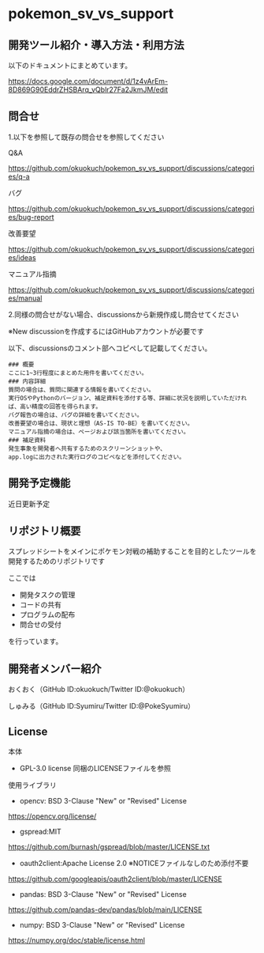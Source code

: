# pokemon_sv_vs_support
## 開発ツール紹介・導入方法・利用方法
以下のドキュメントにまとめています。

https://docs.google.com/document/d/1z4vArEm-8D869G90EddrZHSBArq_vQblr27Fa2JkmJM/edit

## 問合せ
1.以下を参照して既存の問合せを参照してください

Q&A

https://github.com/okuokuch/pokemon_sv_vs_support/discussions/categories/q-a

バグ

https://github.com/okuokuch/pokemon_sv_vs_support/discussions/categories/bug-report

改善要望

https://github.com/okuokuch/pokemon_sv_vs_support/discussions/categories/ideas

マニュアル指摘

https://github.com/okuokuch/pokemon_sv_vs_support/discussions/categories/manual

2.同様の問合せがない場合、discussionsから新規作成し問合せてください

※New discussionを作成するにはGitHubアカウントが必要です

以下、discussionsのコメント部へコピペして記載してください。
```
### 概要
ここに1~3行程度にまとめた用件を書いてください。
### 内容詳細
質問の場合は、質問に関連する情報を書いてください。
実行OSやPythonのバージョン、補足資料を添付する等、詳細に状況を説明していただければ、高い精度の回答を得られます。
バグ報告の場合は、バグの詳細を書いてください。
改善要望の場合は、現状と理想（AS-IS TO-BE）を書いてください。
マニュアル指摘の場合は、ページおよび該当箇所を書いてください。
### 補足資料
発生事象を開発者へ共有するためのスクリーンショットや、
app.logに出力された実行ログのコピペなどを添付してください。
```

## 開発予定機能
近日更新予定

## リポジトリ概要
スプレッドシートをメインにポケモン対戦の補助することを目的としたツールを開発するためのリポジトリです

ここでは
- 開発タスクの管理
- コードの共有
- プログラムの配布
- 問合せの受付

を行っています。
## 開発者メンバー紹介
おくおく（GitHub ID:okuokuch/Twitter ID:@okuokuch）

しゅみる（GitHub ID:Syumiru/Twitter ID:@PokeSyumiru）

## License
本体
- GPL-3.0 license
同梱のLICENSEファイルを参照

使用ライブラリ
- opencv: BSD 3-Clause "New" or "Revised" License

https://opencv.org/license/
- gspread:MIT

https://github.com/burnash/gspread/blob/master/LICENSE.txt
- oauth2client:Apache License 2.0
※NOTICEファイルなしのため添付不要

https://github.com/googleapis/oauth2client/blob/master/LICENSE
- pandas: BSD 3-Clause "New" or "Revised" License

https://github.com/pandas-dev/pandas/blob/main/LICENSE
- numpy: BSD 3-Clause "New" or "Revised" License

https://numpy.org/doc/stable/license.html

